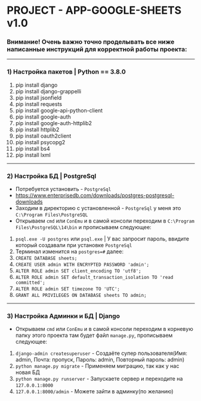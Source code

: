 # PROJECT - APP-GOOGLE-SHEETS v1.0

### Внимание! Очень важно точно проделывать все ниже написанные инструкций для корректной работы проекта:

----------------------------------------------

### 1) Настройка пакетов | Python == 3.8.0

1) pip install django
2) pip install django-grappelli
3) pip install jsonfield
4) pip install requests
5) pip install google-api-python-client
6) pip install google-auth 
7) pip install google-auth-httplib2 
8) pip install httplib2 
9) pip install oauth2client
10) pip install psycopg2
11) pip install bs4
12) pip install lxml

----------------------------------------------

### 2) Настройка БД | PostgreSql

- Потребуется установить - `PostgreSql` 
- https://www.enterprisedb.com/downloads/postgres-postgresql-downloads
- Заходим в директорию с установленной - `PostgreSql` у меня это `C:\Program Files\PostgreSQL` 
- Открываем `cmd` или `ConEmu` и в самой консоли переходим в `C:\Program Files\PostgreSQL\14\bin` и прописываем следующее:
1) `psql.exe -U postgres` или `psql.exe` | У вас запросит пароль, ввидите который создавали при установке `PostgreSql`
2) Терминал изменится на `postgres=#` далее:
3) `CREATE DATABASE sheets;`
4) `CREATE USER admin WITH ENCRYPTED PASSWORD 'admin'; `
5) `ALTER ROLE admin SET client_encoding TO 'utf8';`
6) `ALTER ROLE admin SET default_transaction_isolation TO 'read committed';`
7) `ALTER ROLE admin SET timezone TO 'UTC';`
8) `GRANT ALL PRIVILEGES ON DATABASE sheets TO admin;`

----------------------------------------------
### 3) Настройка Админки и БД | Django

- Открываем `cmd` или `ConEmu` и в самой консоли переходим в корневую папку этого проекта там будет файл `manage.py`, прописываем следующее:
1) `django-admin createsuperuser` - Создаёте супер пользователя(Имя: admin, Почта: пропуск, Пароль: admin, Повторный пароль: admin)
2) `python manage.py migrate` - Применяем миграцию, так как у нас новая БД
3) `python manage.py runserver` - Запускаете сервер и переходите на `127.0.0.1:8000`
4) `127.0.0.1:8000/admin` - Можете зайти в админку(по желанию)
